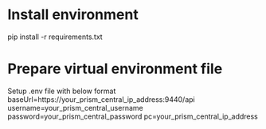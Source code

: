 # Install environment

pip install -r requirements.txt

# Prepare virtual environment file

Setup .env file with below format
baseUrl=https://your_prism_central_ip_address:9440/api
username=your_prism_central_username
password=your_prism_central_password
pc=your_prism_central_ip_address
